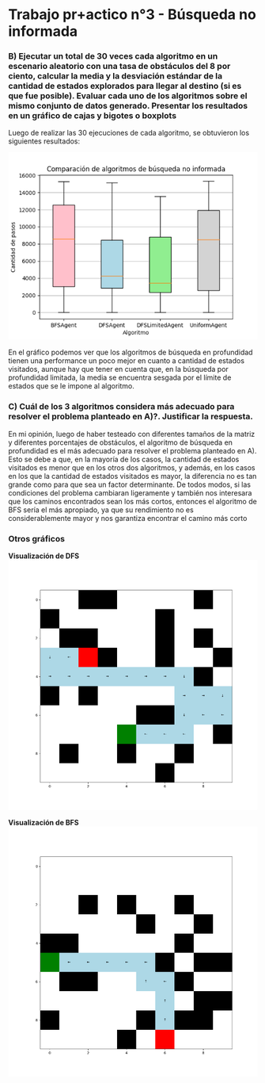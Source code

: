# Trabajo pr+actico n°3 - Búsqueda no informada

### B) Ejecutar un total de 30 veces cada algoritmo en un escenario aleatorio con una tasa de obstáculos del 8 por ciento, calcular la media y la desviación estándar de la cantidad de estados explorados para llegar al destino (si es que fue posible). Evaluar cada uno de los algoritmos sobre el mismo conjunto de datos generado.  Presentar los resultados en un gráfico de cajas y bigotes o boxplots

Luego de realizar las 30 ejecuciones de cada algoritmo, se obtuvieron los siguientes resultados:

![resultados](code/plots/boxplot.png)

En el gráfico podemos ver que los algoritmos de búsqueda en profundidad tienen una performance un poco mejor en cuanto a cantidad de estados visitados, aunque hay que tener en cuenta que, en la búsqueda por profundidad limitada, la media se encuentra sesgada por el límite de estados que se le impone al algoritmo.

### C)  Cuál de los 3 algoritmos considera más adecuado para resolver el problema planteado en A)?. Justificar la respuesta.

En mi opinión, luego de haber testeado con diferentes tamaños de la matriz y diferentes porcentajes de obstáculos, el algoritmo de búsqueda en profundidad es el más adecuado para resolver el problema planteado en A). Esto se debe a que, en la mayoría de los casos, la cantidad de estados visitados es menor que en los otros dos algoritmos, y además, en los casos en los que la cantidad de estados visitados es mayor, la diferencia no es tan grande como para que sea un factor determinante.
De todos modos, si las condiciones del problema cambiaran ligeramente y también nos interesara que los caminos encontrados sean los más cortos, entonces el algoritmo de BFS sería el más apropiado, ya que su rendimiento no es considerablemente mayor y nos garantiza encontrar el camino más corto

### Otros gráficos

**Visualización de DFS**
![dfs](code/plots/DFSAgent.png)

**Visualización de BFS**
![bfs](code/plots/BFSAgent.png)